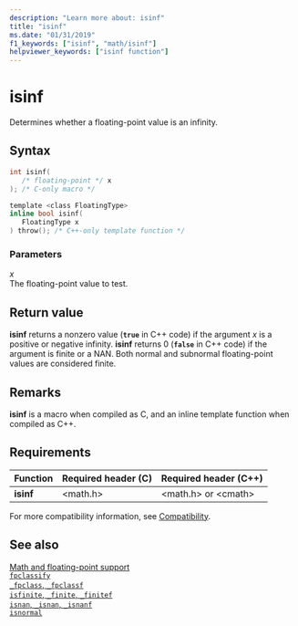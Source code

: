 ```yaml
---
description: "Learn more about: isinf"
title: "isinf"
ms.date: "01/31/2019"
f1_keywords: ["isinf", "math/isinf"]
helpviewer_keywords: ["isinf function"]
---
```

# isinf

Determines whether a floating-point value is an infinity.

## Syntax

```C
int isinf(
   /* floating-point */ x
); /* C-only macro */

template <class FloatingType>
inline bool isinf(
   FloatingType x
) throw(); /* C++-only template function */
```

### Parameters

*x*<br/>
The floating-point value to test.

## Return value

**isinf** returns a nonzero value  (**`true`** in C++ code) if the argument *x* is a positive or negative infinity. **isinf** returns 0 (**`false`** in C++ code) if the argument is finite or a NAN. Both normal and subnormal floating-point values are considered finite.

## Remarks

**isinf** is a macro when compiled as C, and an inline template function when compiled as C++.

## Requirements

|Function|Required header (C)|Required header (C++)|
|--------------|---------------------------|-------------------------------|
|**isinf**|\<math.h>|\<math.h> or \<cmath>|

For more compatibility information, see [Compatibility](../compatibility.md).

## See also

[Math and floating-point support](../floating-point-support.md)\
[`fpclassify`](fpclassify.md)\
[`_fpclass`, `_fpclassf`](fpclass-fpclassf.md)\
[`isfinite`, `_finite`, `_finitef`](finite-finitef.md)\
[`isnan`, `_isnan`, `_isnanf`](isnan-isnan-isnanf.md)\
[`isnormal`](isnormal.md)
